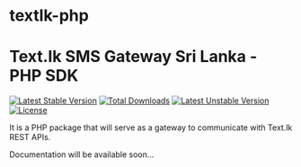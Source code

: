 # textlk-php

# Text.lk SMS Gateway Sri Lanka - PHP SDK

[![Latest Stable Version](https://poser.pugx.org/textlk/textlk-php/v/stable)](https://packagist.org/packages/textlk/textlk-php)
[![Total Downloads](https://poser.pugx.org/textlk/textlk-php/downloads)](https://packagist.org/packages/textlk/textlk-php)
[![Latest Unstable Version](https://poser.pugx.org/textlk/textlk-php/v/unstable)](https://packagist.org/packages/textlk/textlk-php)
[![License](https://poser.pugx.org/textlk/textlk-php/license)](https://packagist.org/packages/textlk/textlk-php)

It is a PHP package that will serve as a gateway to communicate with Text.lk REST APIs.

Documentation will be available soon...

